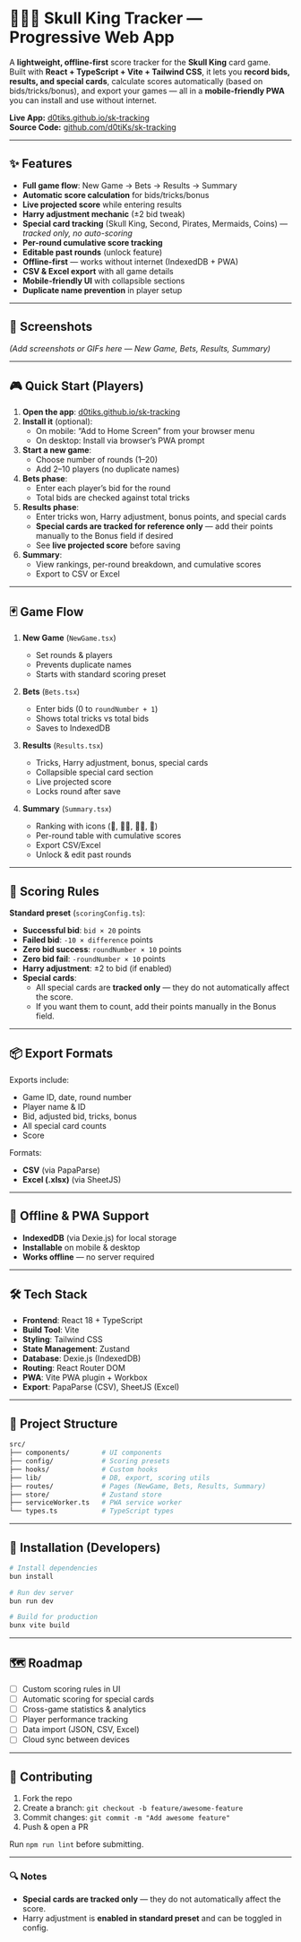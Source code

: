 # 📓💀👑 Skull King Tracker — Progressive Web App

A **lightweight, offline-first** score tracker for the **Skull King** card game.  
Built with **React + TypeScript + Vite + Tailwind CSS**, it lets you **record bids, results, and special cards**, calculate scores automatically (based on bids/tricks/bonus), and export your games — all in a **mobile-friendly PWA** you can install and use without internet.

**Live App:** [d0tiks.github.io/sk-tracking](https://d0tiks.github.io/sk-tracking)  
**Source Code:** [github.com/d0tiKs/sk-tracking](https://github.com/d0tiKs/sk-tracking)

---

## ✨ Features

- **Full game flow**: New Game → Bets → Results → Summary
- **Automatic score calculation** for bids/tricks/bonus
- **Live projected score** while entering results
- **Harry adjustment mechanic** (±2 bid tweak)
- **Special card tracking** (Skull King, Second, Pirates, Mermaids, Coins) — *tracked only, no auto-scoring*
- **Per-round cumulative score tracking**
- **Editable past rounds** (unlock feature)
- **Offline-first** — works without internet (IndexedDB + PWA)
- **CSV & Excel export** with all game details
- **Mobile-friendly UI** with collapsible sections
- **Duplicate name prevention** in player setup

---

## 📸 Screenshots

*(Add screenshots or GIFs here — New Game, Bets, Results, Summary)*

---

## 🎮 Quick Start (Players)

1. **Open the app**: [d0tiks.github.io/sk-tracking](https://d0tiks.github.io/sk-tracking)
2. **Install it** (optional):  
   - On mobile: “Add to Home Screen” from your browser menu  
   - On desktop: Install via browser’s PWA prompt
3. **Start a new game**:
   - Choose number of rounds (1–20)
   - Add 2–10 players (no duplicate names)
4. **Bets phase**:
   - Enter each player’s bid for the round
   - Total bids are checked against total tricks
5. **Results phase**:
   - Enter tricks won, Harry adjustment, bonus points, and special cards
   - **Special cards are tracked for reference only** — add their points manually to the Bonus field if desired
   - See **live projected score** before saving
6. **Summary**:
   - View rankings, per-round breakdown, and cumulative scores
   - Export to CSV or Excel

---

## 🃏 Game Flow

1. **New Game** (`NewGame.tsx`)  
   - Set rounds & players  
   - Prevents duplicate names  
   - Starts with standard scoring preset

2. **Bets** (`Bets.tsx`)  
   - Enter bids (0 to `roundNumber + 1`)  
   - Shows total tricks vs total bids  
   - Saves to IndexedDB

3. **Results** (`Results.tsx`)  
   - Tricks, Harry adjustment, bonus, special cards  
   - Collapsible special card section  
   - Live projected score  
   - Locks round after save

4. **Summary** (`Summary.tsx`)  
   - Ranking with icons (👑, 🏴‍☠️, 🧜‍♀️, 👶)  
   - Per-round table with cumulative scores  
   - Export CSV/Excel  
   - Unlock & edit past rounds

---

## 📏 Scoring Rules

**Standard preset** (`scoringConfig.ts`):
- **Successful bid**: `bid × 20` points
- **Failed bid**: `-10 × difference` points
- **Zero bid success**: `roundNumber × 10` points
- **Zero bid fail**: `-roundNumber × 10` points
- **Harry adjustment**: ±2 to bid (if enabled)
- **Special cards**:  
  - All special cards are **tracked only** — they do not automatically affect the score.  
  - If you want them to count, add their points manually in the Bonus field.

---

## 📦 Export Formats

Exports include:
- Game ID, date, round number
- Player name & ID
- Bid, adjusted bid, tricks, bonus
- All special card counts
- Score

Formats:
- **CSV** (via PapaParse)
- **Excel (.xlsx)** (via SheetJS)

---

## 📡 Offline & PWA Support

- **IndexedDB** (via Dexie.js) for local storage
- **Installable** on mobile & desktop
- **Works offline** — no server required

---

## 🛠 Tech Stack

- **Frontend**: React 18 + TypeScript
- **Build Tool**: Vite
- **Styling**: Tailwind CSS
- **State Management**: Zustand
- **Database**: Dexie.js (IndexedDB)
- **Routing**: React Router DOM
- **PWA**: Vite PWA plugin + Workbox
- **Export**: PapaParse (CSV), SheetJS (Excel)

---

## 📂 Project Structure

```sh
src/
├── components/        # UI components
├── config/            # Scoring presets
├── hooks/             # Custom hooks
├── lib/               # DB, export, scoring utils
├── routes/            # Pages (NewGame, Bets, Results, Summary)
├── store/             # Zustand store
├── serviceWorker.ts   # PWA service worker
└── types.ts           # TypeScript types
```

---

## 🚀 Installation (Developers)

```bash
# Install dependencies
bun install

# Run dev server
bun run dev

# Build for production
bunx vite build
```

---

## 🗺 Roadmap

- [ ] Custom scoring rules in UI
- [ ] Automatic scoring for special cards
- [ ] Cross-game statistics & analytics
- [ ] Player performance tracking
- [ ] Data import (JSON, CSV, Excel)
- [ ] Cloud sync between devices

---

## 🤝 Contributing

1. Fork the repo
2. Create a branch: `git checkout -b feature/awesome-feature`
3. Commit changes: `git commit -m "Add awesome feature"`
4. Push & open a PR

Run `npm run lint` before submitting.

---

### 🔍 Notes
- **Special cards are tracked only** — they do not automatically affect the score.  
- Harry adjustment is **enabled in standard preset** and can be toggled in config.

